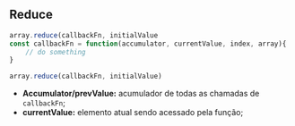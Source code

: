 ## Reduce
```javascript
array.reduce(callbackFn, initialValue
const callbackFn = function(accumulator, currentValue, index, array){
    // do something
} 

array.reduce(callbackFn, initialValue)
```
- **Accumulator/prevValue:** acumulador de todas as chamadas de `callbackFn`;
- **currentValue:** elemento atual sendo acessado pela função;